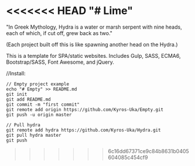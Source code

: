 <<<<<<< HEAD
"# Lime" 
=======
"In Greek Mythology, Hydra is a water or marsh serpent with nine heads, each of which, if cut off, grew back as two."

(Each project built off this is like spawning another head on the Hydra.)

This is a template for SPA/static websites. Includes Gulp, SASS, ECMA6, Bootstrap/SASS, Font Awesome, and jQuery.


//Install:

    // Empty project example
    echo "# Empty" >> README.md
    git init
    git add README.md
    git commit -m "first commit"
    git remote add origin https://github.com/Kyros-Uka/Empty.git
    git push -u origin master

    // Pull hydra
    git remote add hydra https://github.com/Kyros-Uka/Hydra.git
    git pull hydra master
    git push
>>>>>>> 6c16dd67371ce9c84b8631b0405604085c454cf9
